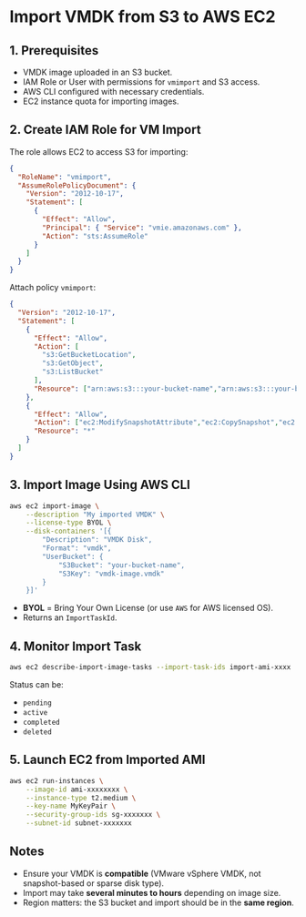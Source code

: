 # Import VMDK from S3 to AWS EC2

## 1. Prerequisites

* VMDK image uploaded in an S3 bucket.
* IAM Role or User with permissions for `vmimport` and S3 access.
* AWS CLI configured with necessary credentials.
* EC2 instance quota for importing images.

## 2. Create IAM Role for VM Import

The role allows EC2 to access S3 for importing:

```json
{
  "RoleName": "vmimport",
  "AssumeRolePolicyDocument": {
    "Version": "2012-10-17",
    "Statement": [
      {
        "Effect": "Allow",
        "Principal": { "Service": "vmie.amazonaws.com" },
        "Action": "sts:AssumeRole"
      }
    ]
  }
}
```

Attach policy `vmimport`:

```json
{
  "Version": "2012-10-17",
  "Statement": [
    {
      "Effect": "Allow",
      "Action": [
        "s3:GetBucketLocation",
        "s3:GetObject",
        "s3:ListBucket"
      ],
      "Resource": ["arn:aws:s3:::your-bucket-name","arn:aws:s3:::your-bucket-name/*"]
    },
    {
      "Effect": "Allow",
      "Action": ["ec2:ModifySnapshotAttribute","ec2:CopySnapshot","ec2:RegisterImage","ec2:Describe*"],
      "Resource": "*"
    }
  ]
}
```

## 3. Import Image Using AWS CLI

```bash
aws ec2 import-image \
    --description "My imported VMDK" \
    --license-type BYOL \
    --disk-containers '[{
        "Description": "VMDK Disk",
        "Format": "vmdk",
        "UserBucket": {
            "S3Bucket": "your-bucket-name",
            "S3Key": "vmdk-image.vmdk"
        }
    }]'
```

* **BYOL** = Bring Your Own License (or use `AWS` for AWS licensed OS).
* Returns an `ImportTaskId`.

## 4. Monitor Import Task

```bash
aws ec2 describe-import-image-tasks --import-task-ids import-ami-xxxx
```

Status can be:

* `pending`
* `active`
* `completed`
* `deleted`

## 5. Launch EC2 from Imported AMI

```bash
aws ec2 run-instances \
    --image-id ami-xxxxxxxx \
    --instance-type t2.medium \
    --key-name MyKeyPair \
    --security-group-ids sg-xxxxxxx \
    --subnet-id subnet-xxxxxxx
```

## Notes

* Ensure your VMDK is **compatible** (VMware vSphere VMDK, not snapshot-based or sparse disk type).
* Import may take **several minutes to hours** depending on image size.
* Region matters: the S3 bucket and import should be in the **same region**.

